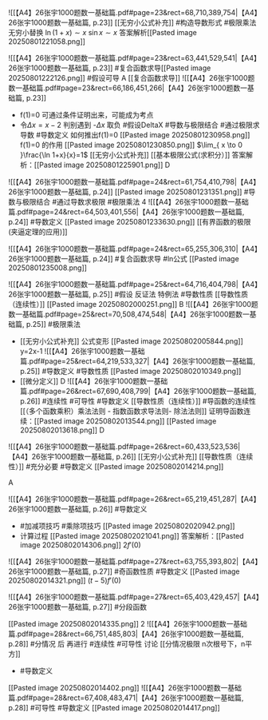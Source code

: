 ![[【A4】26张宇1000题数一基础篇.pdf#page=23&rect=68,710,389,754|【A4】26张宇1000题数一基础篇, p.23]]
[[无穷小公式补充]]  #构造导数形式 #极限乘法 无穷小替换  $\ln(1+x) \sim x$   $\sin x \sim x$
答案解析[[Pasted image 20250801221058.png]] 


![[【A4】26张宇1000题数一基础篇.pdf#page=23&rect=63,441,529,541|【A4】26张宇1000题数一基础篇, p.23]]
#复合函数求导[[Pasted image 20250801222126.png]] #假设可导
A
[[复合函数求导]]
![[【A4】26张宇1000题数一基础篇.pdf#page=23&rect=66,186,451,266|【A4】26张宇1000题数一基础篇, p.23]]
- f(1)=0 可通过条件证明出来，可能成为考点
- 令$\Delta x= x-2$   判别遇到 -$\Delta x$ 取负 #假设DeltaX #导数与极限结合 #通过极限求导数 #导数定义 
如何推出f(1)=0 [[Pasted image 20250801230958.png]]
f(1)=0 的作用 [[Pasted image 20250801230850.png]]
$\lim_{ x \to 0 }\frac{\ln 1+x}{x}=1$ [[无穷小公式补充]] [[基本极限公式(求积分）]]
答案解析：[[Pasted image 20250801225901.png]]
D

![[【A4】26张宇1000题数一基础篇.pdf#page=24&rect=61,754,410,798|【A4】26张宇1000题数一基础篇, p.24]]
[[Pasted image 20250801231351.png]]
#导数与极限结合 #通过导数求极限 #极限乘法 
4
![[【A4】26张宇1000题数一基础篇.pdf#page=24&rect=64,503,401,556|【A4】26张宇1000题数一基础篇, p.24]]
#导数定义 
[[Pasted image 20250801233630.png]]
[[有界函数的极限 (夹逼定理的应用)]]

![[【A4】26张宇1000题数一基础篇.pdf#page=24&rect=65,255,306,310|【A4】26张宇1000题数一基础篇, p.24]]
#复合函数求导 #ln公式
 [[Pasted image 20250801235008.png]]

![[【A4】26张宇1000题数一基础篇.pdf#page=25&rect=64,716,404,798|【A4】26张宇1000题数一基础篇, p.25]]
#假设 反证法 特例法 #导数性质 
 [[导数性质（连续性）]] 
[[Pasted image 20250802000251.png]]
B
![[【A4】26张宇1000题数一基础篇.pdf#page=25&rect=70,508,474,548|【A4】26张宇1000题数一基础篇, p.25]]
#极限乘法 
- [[无穷小公式补充]] 公式变形 
[[Pasted image 20250802005844.png]]
y=2x-1
![[【A4】26张宇1000题数一基础篇.pdf#page=25&rect=64,219,533,327|【A4】26张宇1000题数一基础篇, p.25]]
#导数定义 #导数性质 
[[Pasted image 20250802010349.png]]
- [[微分定义]]
D 
![[【A4】26张宇1000题数一基础篇.pdf#page=26&rect=67,690,408,799|【A4】26张宇1000题数一基础篇, p.26]]
#连续性 #可导性 #导数定义 [[导数性质（连续性）]] #导函数的连续性 [[（多个函数乘积）乘法法则 - 指数函数求导法则- 除法法则]]
证明导函数连续：[[Pasted image 20250802013544.png]]
[[Pasted image 20250802013618.png]]
D

![[【A4】26张宇1000题数一基础篇.pdf#page=26&rect=60,433,523,536|【A4】26张宇1000题数一基础篇, p.26]]
[[无穷小公式补充]] [[导数性质（连续性）]] #充分必要 #导数定义 
[[Pasted image 20250802014214.png]]

A

![[【A4】26张宇1000题数一基础篇.pdf#page=26&rect=65,219,451,287|【A4】26张宇1000题数一基础篇, p.26]]
#导数定义 
- #加减项技巧 #乘除项技巧  [[Pasted image 20250802020942.png]]
- 计算过程 [[Pasted image 20250802021041.png]]
答案解析：[[Pasted image 20250802014306.png]]
$2f'(0)$

![[【A4】26张宇1000题数一基础篇.pdf#page=27&rect=63,755,393,802|【A4】26张宇1000题数一基础篇, p.27]]
#奇函数性质 #导数定义 
[[Pasted image 20250802014321.png]]
$(t-5)f'(0)$

![[【A4】26张宇1000题数一基础篇.pdf#page=27&rect=65,403,429,457|【A4】26张宇1000题数一基础篇, p.27]]
#分段函数 

[[Pasted image 20250802014335.png]]
2
![[【A4】26张宇1000题数一基础篇.pdf#page=28&rect=66,751,485,803|【A4】26张宇1000题数一基础篇, p.28]]
#分情况  后  再进行 #连续性 #可导性  讨论  [[分情况极限 n次根号下，n平方]]
- #导数定义 

[[Pasted image 20250802014402.png]]
![[【A4】26张宇1000题数一基础篇.pdf#page=28&rect=67,408,483,471|【A4】26张宇1000题数一基础篇, p.28]]
#可导性 #导数定义 
[[Pasted image 20250802014417.png]]